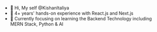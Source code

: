 - 👋 Hi, My self @KishanItaliya
- 👀 4+ years' hands-on experience with React.js and Next.js 
- 🌱 Currently focusing on learning the Backend Technology including MERN Stack, Python & AI

<!---
KishanItaliya/KishanItaliya is a ✨ special ✨ repository because its `README.md` (this file) appears on your GitHub profile.
You can click the Preview link to take a look at your changes.
--->
